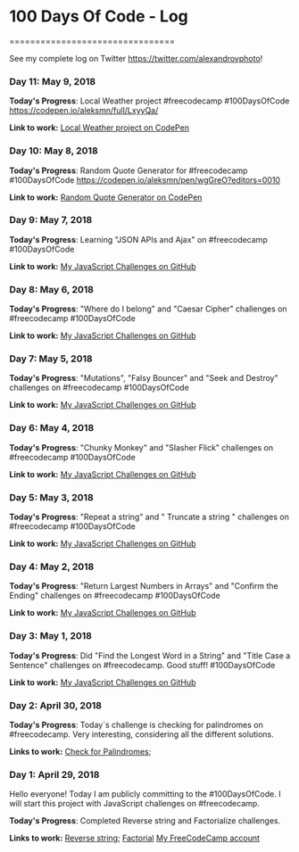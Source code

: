 # 100 Days Of Code - Log
================================

See my complete log on Twitter https://twitter.com/alexandrovphoto!


### Day 11: May 9, 2018 

**Today's Progress**: Local Weather project #freecodecamp #100DaysOfCode https://codepen.io/aleksmn/full/LxyyQa/

**Link to work:** 
[Local Weather project on CodePen](https://codepen.io/aleksmn/full/LxyyQa/)


### Day 10: May 8, 2018 

**Today's Progress**: Random Quote Generator for #freecodecamp #100DaysOfCode https://codepen.io/aleksmn/pen/wgGreO?editors=0010


**Link to work:** 
[Random Quote Generator on CodePen](https://codepen.io/aleksmn/pen/wgGreO?editors=0010)


### Day 9: May 7, 2018 

**Today's Progress**: Learning "JSON APIs and Ajax" on #freecodecamp #100DaysOfCode

**Link to work:** 
[My JavaScript Challenges on GitHub](https://github.com/aleksmn/JavaScriptChallenges/blob/master/JSON%20APIs%20and%20Ajax/)


### Day 8: May 6, 2018 

**Today's Progress**: "Where do I belong" and "Caesar Cipher" challenges on #freecodecamp #100DaysOfCode

**Link to work:** 
[My JavaScript Challenges on GitHub](https://github.com/aleksmn/JavaScriptChallenges/blob/master/Basic%20algorithms/)


### Day 7: May 5, 2018 

**Today's Progress**: "Mutations", "Falsy Bouncer" and  "Seek and Destroy" challenges on #freecodecamp #100DaysOfCode

**Link to work:** 
[My JavaScript Challenges on GitHub](https://github.com/aleksmn/JavaScriptChallenges/blob/master/Basic%20algorithms/)


### Day 6: May 4, 2018 

**Today's Progress**: "Chunky Monkey" and "Slasher Flick" challenges on #freecodecamp #100DaysOfCode


**Link to work:** 
[My JavaScript Challenges on GitHub](https://github.com/aleksmn/JavaScriptChallenges/blob/master/Basic%20algorithms/)


### Day 5: May 3, 2018 

**Today's Progress**: "Repeat a string" and " Truncate a string " challenges on #freecodecamp #100DaysOfCode

**Link to work:** 
[My JavaScript Challenges on GitHub](https://github.com/aleksmn/JavaScriptChallenges/blob/master/Basic%20algorithms/)

### Day 4: May 2, 2018 

**Today's Progress**: "Return Largest Numbers in Arrays" and "Confirm the Ending" challenges on #freecodecamp #100DaysOfCode

**Link to work:** 
[My JavaScript Challenges on GitHub](https://github.com/aleksmn/JavaScriptChallenges/blob/master/Basic%20algorithms/)


### Day 3: May 1, 2018 

**Today's Progress**: Did "Find the Longest Word in a String" and "Title Case a Sentence" challenges on #freecodecamp. Good stuff! #100DaysOfCode

**Link to work:** 
[My JavaScript Challenges on GitHub](https://github.com/aleksmn/JavaScriptChallenges/blob/master/Basic%20algorithms/)


### Day 2: April 30, 2018 

**Today's Progress**: Today`s challenge is checking for palindromes on #freecodecamp. Very interesting, considering all the different solutions.

**Links to work:** 
[Check for Palindromes](https://github.com/aleksmn/JavaScriptChallenges/blob/master/Basic%20algorithms/check_for_palindromes.js);


### Day 1: April 29, 2018 
Hello everyone! Today I am publicly committing to the #100DaysOfCode. 
I will start this project with JavaScript challenges on #freecodecamp.

**Today's Progress**: Completed Reverse string and Factorialize challenges.

**Links to work:** 
[Reverse string](https://github.com/aleksmn/JavaScriptChallenges/blob/master/Basic%20algorithms/reverse_string.js);
[Factorial](https://github.com/aleksmn/JavaScriptChallenges/blob/master/Basic%20algorithms/factorial.js)
[My FreeCodeCamp account](https://www.freecodecamp.com/aleksmn)

